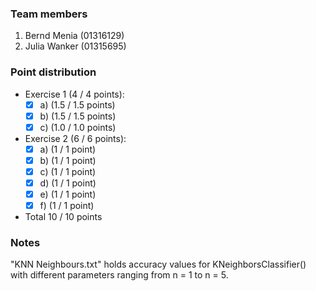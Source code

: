 ### Team members
1. Bernd Menia  (01316129)
2. Julia Wanker (01315695) 

### Point distribution
- Exercise 1 (4 / 4 points):
  - [x] a) (1.5 / 1.5 points)
  - [x] b) (1.5 / 1.5 points)
  - [x] c) (1.0 / 1.0 points)

- Exercise 2 (6 / 6 points):
  - [x] a) (1 / 1 point)
  - [x] b) (1 / 1 point)
  - [x] c) (1 / 1 point)
  - [x] d) (1 / 1 point)
  - [x] e) (1 / 1 point)
  - [x] f) (1 / 1 point)
  
- Total 10 / 10 points

### Notes
"KNN Neighbours.txt" holds accuracy values for KNeighborsClassifier() with different parameters ranging from n = 1 to n = 5. 